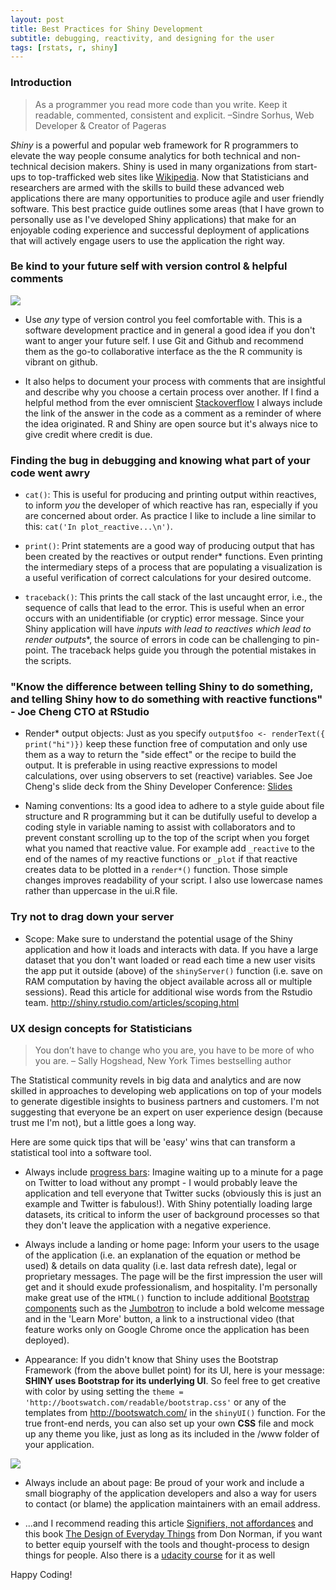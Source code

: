 ```yaml
---
layout: post
title: Best Practices for Shiny Development
subtitle: debugging, reactivity, and designing for the user
tags: [rstats, r, shiny]
---
```


### Introduction

> As a programmer you read more code than you write. Keep it readable, commented, consistent and explicit. –Sindre Sorhus, Web Developer & Creator of Pageras

*Shiny* is a powerful and popular web framework for R programmers to elevate the way people consume analytics for both technical and non-technical decision makers. Shiny is used in many organizations from start-ups to top-trafficked web sites like [Wikipedia](http://Wikipedia.org). Now that Statisticians and researchers are armed with the skills to build these advanced web applications there are many opportunities to produce agile and user friendly software. This best practice guide outlines some areas (that I have grown to personally use as I've developed Shiny applications) that make for an enjoyable coding experience and successful deployment of applications that will actively engage users to use the application the right way.

### Be kind to your future self with version control & helpful comments

![](http://i.giphy.com/SfMfMAgvL6G1W.gif)

* Use *any* type of version control you feel comfortable with. This is a software development practice and in general a good idea if you don't want to anger your future self. I use Git and Github and recommend them as the go-to collaborative interface as the the R community is vibrant on github.

* It also helps to document your process with comments that are insightful and describe why you choose a certain process over another. If I find a helpful method from the ever omniscient [Stackoverflow](http://stackoverflow.com/search?q=shiny) I always include the link of the answer in the code as a comment as a reminder of where the idea originated. R and Shiny are open source but it's always nice to give credit where credit is due.

### Finding the bug in debugging and knowing what part of your code went awry

* `cat()`: This is useful for producing and printing output within reactives, to inform *you* the developer of which reactive has ran, especially if you are concerned about order. As practice I like to include a line similar to this: `cat('In plot_reactive...\n')`.

* `print()`: Print statements are a good way of producing output that has been created by the reactives or output render* functions. Even printing the intermediary steps of a process that are populating a visualization is a useful verification of correct calculations for your desired outcome.

* `traceback()`: This prints the call stack of the last uncaught error, i.e., the sequence of calls that lead to the error. This is useful when an error occurs with an unidentifiable (or cryptic) error message. Since your Shiny application will have **inputs with lead to reactives which lead to render* outputs**, the source of errors in code can be challenging to pin-point. The traceback helps guide you through the potential mistakes in the scripts.

### "Know the difference between telling Shiny to do something, and telling Shiny how to do something with reactive functions" - Joe Cheng CTO at RStudio

* Render* output objects: Just as you specify `output$foo <- renderText({ print("hi")})` keep these function free of computation and only use them as a way to return the "side effect" or the recipe to build the output. It is preferable in using reactive expressions to model calculations, over using observers to set (reactive) variables. See Joe Cheng's slide deck from the Shiny Developer Conference:  [Slides](https://cdn.rawgit.com/rstudio/reactivity-tutorial/master/slides.html#/warm-up-side-effects)

* Naming conventions: Its a good idea to adhere to a style guide about file structure and R programming but it can be dutifully useful to develop a coding style in variable naming to assist with collaborators and to prevent constant scrolling up to the top of the script when you forget what you named that reactive value. For example add `_reactive` to the end of the names of my reactive functions or `_plot` if that reactive creates data to be plotted in a `render*()` function. Those simple changes improves readability of your script. I also use lowercase names rather than uppercase in the ui.R file.

### Try not to drag down your server

* Scope: Make sure to understand the potential usage of the Shiny application and how it loads and interacts with data. If you have a large dataset that you don't want loaded or read each time a new user visits the app put it outside (above) of the `shinyServer()` function (i.e. save on RAM computation by having the object available across all or multiple sessions). Read this article for additional wise words from the Rstudio team. <http://shiny.rstudio.com/articles/scoping.html>

### UX design concepts for Statisticians

> You don’t have to change who you are, you have to be more of who you are. – Sally Hogshead, New York Times bestselling author

The Statistical community revels in big data and analytics and are now skilled in approaches to developing web applications on top of your models to generate digestible insights to business partners and customers. I'm not suggesting that everyone be an expert on user experience design (because trust me I'm not), but a little goes a long way.

Here are some quick tips that will be 'easy' wins that can transform a statistical tool into a software tool.

* Always include [progress bars](http://shiny.rstudio.com/articles/progress.html): Imagine waiting up to a minute for a page on Twitter to load without any prompt - I would probably leave the application and tell everyone that Twitter sucks (obviously this is just an example and Twitter is fabulous!). With Shiny potentially loading large datasets, its critical to inform the user of background processes so that they don't leave the application with a negative experience.

* Always include a landing or home page: Inform your users to the usage of the application (i.e. an explanation of the equation or method be used) & details on data quality (i.e. last data refresh date), legal or proprietary messages. The page will be the first impression the user will get and it should exude professionalism, and hospitality. I'm personally make great use of the `HTML()` function to include additional [Bootstrap components](http://getbootstrap.com/components/) such as the [Jumbotron](http://getbootstrap.com/components/#jumbotron) to include a bold welcome message and in the 'Learn More' button, a link to a instructional video (that feature works only on Google Chrome once the application has been deployed).

* Appearance: If you didn't know that Shiny uses the Bootstrap Framework (from the above bullet point) for its UI, here is your message: **SHINY uses Bootstrap for its underlying UI**. So feel free to get creative with color by using setting the `theme = 'http://bootswatch.com/readable/bootstrap.css'` or any of the templates from <http://bootswatch.com/> in the `shinyUI()` function. For the true front-end nerds, you can also set up your own **CSS** file and mock up any theme you like, just as long as its included in the /www folder of your application.

![](http://i.giphy.com/yYSSBtDgbbRzq.gif)

* Always include an about page: Be proud of your work and include a small biography of the application developers and also a way for users to contact (or blame) the application maintainers with an email address.

* ...and I recommend reading this article [Signifiers, not affordances](http://jnd.org/dn.mss/signifiers_not_affordances.html) and this book [The Design of Everyday Things](http://jnd.org/books.html#doet) from Don Norman, if you want to better equip yourself with the tools and thought-process to design things for people. Also there is a [udacity course](https://www.udacity.com/course/intro-to-the-design-of-everyday-things--design101) for it as well

Happy Coding!
